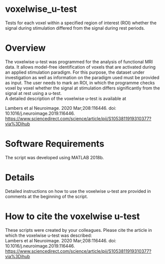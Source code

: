 # voxelwise_u-test
Tests for each voxel within a specified region of interest (ROI) whether the signal during stimulation differed from the signal during rest periods.

# Overview
The voxelwise u-test was programmed for the analysis of functional MRI data. It allows model-free identification of voxels that are activated during an applied stimulation paradigm. For this purpose, the dataset under investigation as well as information on the paradigm used must be provided as input. The user needs to mark an ROI, in which the programme checks voxel by voxel whether the signal at stimulation differs significantly from the signal at rest using a u-test. <br>
A detailed description of the voxelwise u-test is available at <br>

Lambers et al Neuroimage. 2020 Mar;208:116446. doi: 10.1016/j.neuroimage.2019.116446.
https://www.sciencedirect.com/science/article/pii/S1053811919310377?via%3Dihub

# Software Requirements
The script was developed using MATLAB 2018b. 

# Details
Detailed instructions on how to use the voxelwise u-test are provided in comments at the beginning of the script.

# How to cite the voxelwise u-test
These scripts were created by your colleagues. Please cite the article in which the voxelwise u-test was described:<br>
Lambers et al Neuroimage. 2020 Mar;208:116446. doi: 10.1016/j.neuroimage.2019.116446. <br>
https://www.sciencedirect.com/science/article/pii/S1053811919310377?via%3Dihub
